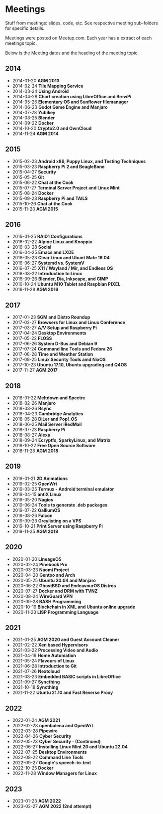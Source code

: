 # Meetings

Stuff from meetings: slides, code, etc.
See respective meeting sub-folders for specific details.

Meetings were posted on Meetup.com. Each year has a extract of each meetings topic.

Below is the Meeting dates and the heading of the meeting topic.

## 2014
* 2014-01-20  **AGM 2013**
* 2014-02-24  **Tile Mapping Service**
* 2014-03-24  **Using Android**
* 2014-04-28  **Chart creation using LibreOffice and BrewPi**
* 2014-05-26  **Elementary OS and Sunflower filemanager**
* 2014-06-23  **Godot Game Engine and Manjaro**
* 2014-07-28  **Yubikey**
* 2014-08-25  **Blender**
* 2014-09-22  **Docker**
* 2014-10-20  **Crypto2.0 and OwnCloud**
* 2014-11-24  **AGM 2014**

## 2015
* 2015-02-23  **Android x86, Puppy Linux, and Testing Techniques**
* 2015-03-23  **Raspberry Pi 2 and BeagleBone**
* 2015-04-27  **Security**
* 2015-05-25  **Git**
* 2015-06-22  **Chat at the Cook**
* 2015-07-27  **Terminal Server Project and Linux Mint**
* 2015-08-24  **Docker**
* 2015-09-28  **Raspberry Pi and TAILS**
* 2015-10-26  **Chat at the Cook**
* 2015-11-23  **AGM 2015**

## 2016
* 2016-01-25  **RAID1 Configurations**
* 2016-02-22  **Alpine Linux and Knoppix**
* 2016-03-28  **Social**
* 2016-04-25  **Emacs and LXDE**
* 2016-05-23  **Clear Linux and Ubunt Mate 16.04**
* 2016-06-27  **Systemd vs. SystemV**
* 2016-07-25  **X11 / Wayland / Mir, and Endless OS**
* 2016-08-22  **Introduction to Linux**
* 2016-09-26  **Blender, Dia, Inkscape, and GIMP**
* 2016-10-24  **Ubuntu M10 Tablet and Raspbian PIXEL**
* 2016-11-28  **AGM 2016**

## 2017
* 2017-01-23  **SGM and Distro Roundup**
* 2017-02-27  **Browsers for Linux and Linux Conference**
* 2017-03-27  **A/V Setup and Raspberry Pi**
* 2017-04-24  **Desktop Environments**
* 2017-05-22  **FLOSS**
* 2017-06-26  **System D-Bus and Debian 9**
* 2017-07-24  **Command line Tools and Fedora 26**
* 2017-08-28  **Time and Weather Station**
* 2017-09-25  **Linux Security Tools amd NixOS**
* 2017-10-23  **Ubuntu 17.10, Ubuntu upgrading and Q4OS**
* 2017-11-27  **AGM 2017**

## 2018
* 2018-01-22  **Meltdown and Spectre**
* 2018-02-26  **Manjaro**
* 2018-03-26  **Rsync**
* 2018-04-23  **Cambridge Analytics**
* 2018-05-28  **DiLer and Pop!_OS**
* 2018-06-25  **Mail Server iRedMail**
* 2018-07-23  **Raspberry Pi**
* 2018-08-27  **Alexa**
* 2018-09-24  **Ecryptfs, SparkyLinux, and Matrix**
* 2018-10-22  **Free Open Source Software**
* 2018-11-26  **AGM 2018**

## 2019
* 2019-01-21  **2D Animations**
* 2019-02-25  **OpenWrt**
* 2019-03-25  **Termux - Android terminal emulator**
* 2019-04-15  **antiX Linux**
* 2019-05-20  **Nagios**
* 2019-06-24  **Tools to generate .deb packages**
* 2019-07-22  **GalliumOS**
* 2019-08-26  **Falcon**
* 2019-09-23  **Greylisting on a VPS**
* 2019-10-21  **Print Server using Raspberry Pi**
* 2019-11-25  **AGM 2019**

## 2020
* 2020-01-20  **LineageOS**
* 2020-02-24  **Pinebook Pro**
* 2020-03-23  **Naomi Project**
* 2020-04-20  **Gentoo and Arch**
* 2020-05-25  **Ubuntu 20.04 and Manjaro**
* 2020-06-22  **GhostBSD and EndeavourOS Distros**
* 2020-07-27  **Docker and DRM with TVNZ**
* 2020-08-24  **WireGuard VPN**
* 2020-09-28  **BASH Programming**
* 2020-10-19  **Blockchain in XML and Ubuntu online upgrade**
* 2020-11-23  **LISP Programming Language**

## 2021
* 2021-01-25  **AGM 2020 and Guest Account Cleaner**
* 2021-02-22  **Xen based Hypervisors**
* 2021-03-22  **Processing Video and Audio**
* 2021-04-19  **Home Automation**
* 2021-05-24  **Flavours of Linux**
* 2021-06-28  **Introduction to Git**
* 2021-07-26  **Nextcloud**
* 2021-08-23  **Embedded BASIC scripts in LibreOffice**
* 2021-09-27  **Syncthing**
* 2021-10-18  **Syncthing**
* 2021-11-22  **Utuntu 21.10 and Fast Reverse Proxy**

## 2022
* 2022-01-24  **AGM 2021**
* 2022-02-28  **openbalena and OpenWrt**
* 2022-03-28  **Pipewire**
* 2022-04-26  **Cyber Security**
* 2022-05-23  **Cyber Security - (Continued)**
* 2022-06-27  **Installing Linux Mint 20 and Ubuntu 22.04**
* 2022-07-25  **Desktop Environments**
* 2022-08-22  **Command Line Tools**
* 2022-09-27  **Google's speech-to-text**
* 2022-10-25  **Docker**
* 2022-11-28  **Window Managers for Linux**

## 2023
* 2023-01-23  **AGM 2022**
* 2023-02-27  **AGM 2022 (2nd attempt)**
